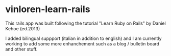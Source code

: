 # vinloren-learn-rails
This rails app was built following the tutorial "Learn Ruby on Rails" by Daniel Kehoe (ed.2013)

I added bilingual suppport (italian in addition to english) and I am currently working to add
some more enhanchement such as a blog / bulletin board and other stuff.





